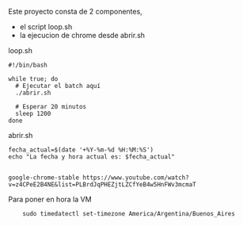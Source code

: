 
Este proyecto consta de 2 componentes, 
- el script loop.sh
- la ejecucion de chrome desde abrir.sh

loop.sh
```
#!/bin/bash

while true; do
  # Ejecutar el batch aquí
  ./abrir.sh
  
  # Esperar 20 minutos
  sleep 1200
done
```

abrir.sh

```
fecha_actual=$(date '+%Y-%m-%d %H:%M:%S')
echo "La fecha y hora actual es: $fecha_actual"


google-chrome-stable https://www.youtube.com/watch?v=z4CPeE2B4NE&list=PLBrdJqPHEZjtLZCfYeB4w5HnFWv3mcmaT

```


Para poner en hora la VM
```
    sudo timedatectl set-timezone America/Argentina/Buenos_Aires
```
